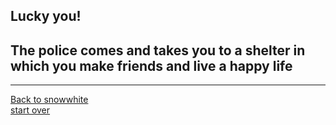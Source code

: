 ## Lucky you!  
## The police comes and takes you to a shelter in which you make friends and live a happy life 
---
[Back to snowwhite](snowwhite.md)  
[start over](start.md)  
